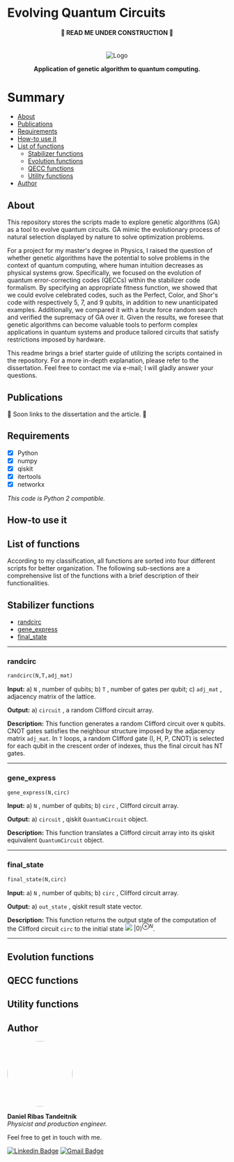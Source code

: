 # Evolving Quantum Circuits

 <h4 align="center"> 
	🚧  READ ME UNDER CONSTRUCTION  🚧
</h4>

<!-- PROJECT LOGO -->
<br />
<div align="center">
  <img src="https://i.imgur.com/uCyUURi.png" alt="Logo">
  

  <p align="center">
    <b>Application of genetic algorithm to quantum computing.</b>
    <br />
  </p>
</div>

Summary
=================
<!--ts-->
   * [About](#about)
   * [Publications](#publications)
   * [Requirements](#requirements)
   * [How-to use it](#how-to-use-it)
   * [List of functions](#list-of-functions)
      * [Stabilizer functions](#stabilizer-functions)
      * [Evolution functions](#evolution-functions)
      * [QECC functions](#qecc-functions)
      * [Utility functions](#utility-functions)
   * [Author](#author)

<!--te-->

## About

This repository stores the scripts made to explore genetic algorithms (GA) as a tool to evolve quantum circuits. GA mimic the evolutionary process of natural selection displayed by nature to solve optimization problems.

For a project for my master's degree in Physics, I raised the question of whether genetic algorithms have the potential to solve problems in the context of quantum computing, where human intuition decreases as physical systems grow. Specifically, we focused on the evolution of quantum error-correcting codes (QECCs) within the stabilizer code formalism. By specifying an appropriate fitness function, we showed that we could evolve celebrated codes, such as the Perfect, Color, and Shor's code with respectively 5, 7, and 9 qubits, in addition to new unanticipated examples. Additionally, we compared it with a brute force random search and verified the supremacy of GA over it. Given the results, we foresee that genetic algorithms can become valuable tools to perform complex applications in quantum systems and produce tailored circuits that satisfy restrictions imposed by hardware.

This readme brings a brief starter guide of utilizing the scripts contained in the repository. For a more in-depth explanation, please refer to the dissertation. Feel free to contact me via e-mail; I will gladly answer your questions. 

## Publications


🚧  Soon links to the dissertation and the article. 🚧 

## Requirements

 - [x] Python
 - [x] numpy
 - [x] qiskit
 - [x] itertools
 - [x] networkx

*This code is Python 2 compatible.*

## How-to use it



## List of functions

According to my classification, all functions are sorted into four different scripts for better organization. The following sub-sections are a comprehensive list of the functions with a brief description of their functionalities.


## Stabilizer functions

<!--ts-->
   * [randcirc](#randcirc)
   * [gene_express](#gene_express)  
   * [final_state](#final_state)  
<!--te-->

<hr>

### randcirc

```python
randcirc(N,T,adj_mat)
```
**Input:**  a) `N` , number of qubits; b) `T` , number of gates per qubit; c) `adj_mat` , adjacency matrix of the lattice.

**Output:** a) `circuit` , a random Clifford circuit array.

**Description:** This function generates a random Clifford circuit over `N` qubits. CNOT gates satisfies the neighbour structure imposed by the adjacency matrix `adj_mat`. In `T` loops, a random Clifford gate (I, H, P, CNOT) is selected for each qubit in the crescent order of indexes, thus the final circuit has NT gates.

<hr>

### gene_express

```python
gene_express(N,circ)
```
**Input:**  a) `N` , number of qubits; b) `circ` , Clifford circuit array.

**Output:** a) `circuit` , qiskit `QuantumCircuit` object.

**Description:** This function translates a Clifford circuit array into its qiskit equivalent `QuantumCircuit` object.

<hr>

### final_state

```python
final_state(N,circ)
```
**Input:**  a) `N` , number of qubits; b) `circ` , Clifford circuit array.

**Output:** a) `out_state` , qiskit result state vector.

**Description:** This function returns the output state of the computation of the Clifford circuit `circ` to the initial state <img src="https://render.githubusercontent.com/render/math?math=e^{i \pi} = -1"> $\vert 0 \rangle^{\otimes N}$.

<hr>

## Evolution functions

## QECC functions

## Utility functions

## Author

 <img style="border-radius: 50%;" src="https://i.imgur.com/KuuiVV2.png" width="150px;" alt=""/>

**Daniel Ribas Tandeitnik**<br />
*Physicist and production engineer.* 

Feel free to get in touch with me.


[![Linkedin Badge](https://img.shields.io/badge/-Daniel_Tandeitnik-blue?style=flat-square&logo=Linkedin&logoColor=white&link=https://www.linkedin.com/in/tandeitnik/)](https://www.linkedin.com/in/tandeitnik/) [![Gmail Badge](https://img.shields.io/badge/-tandeitnik@gmail.com-c14438?style=flat-square&logo=Gmail&logoColor=white&link=mailto:tandeitnik@gmail.com)](mailto:tandeitnik@gmail.com)
